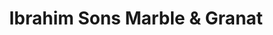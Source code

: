 ---
title: "Ibrahim Sons Marble & Granat"
url: /bahawalpur/ibrahim-sons-marble-und-granat/
shop: Haushaltsartikel
---